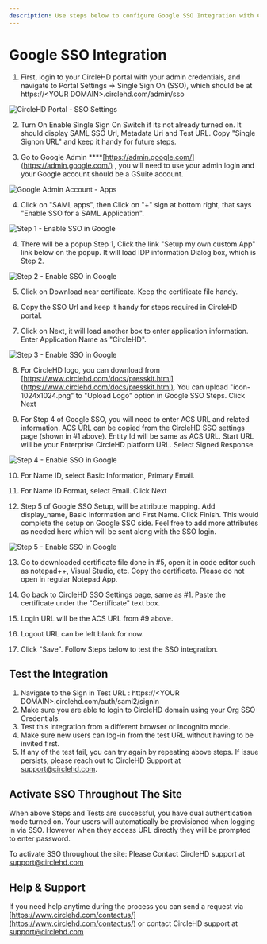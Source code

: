 ```yaml
---
description: Use steps below to configure Google SSO Integration with CircleHD Portal
---
```


# Google SSO Integration

1. First, login to your CircleHD portal with your admin credentials, and navigate to Portal Settings =&gt; Single Sign On \(SSO\), which should be at https://&lt;YOUR DOMAIN&gt;.circlehd.com/admin/sso 

![CircleHD Portal - SSO Settings](../.gitbook/assets/image%20%2827%29.png)

2. Turn On Enable Single Sign On Switch if its not already turned on. It should display SAML SSO Url, Metadata Uri and Test URL. Copy "Single Signon URL" and keep it handy for future steps.

3. Go to Google Admin ****[https://admin.google.com/](https://admin.google.com/) , you will need to use your admin login and your Google account should be a GSuite account. 

![Google Admin Account - Apps](../.gitbook/assets/image%20%287%29.png)

4. Click on "SAML apps", then Click on "+" sign at bottom right, that says "Enable SSO for a SAML Application".

![Step 1 - Enable SSO in Google](../.gitbook/assets/image%20%2830%29.png)

4. There will be a popup Step 1, Click the link "Setup my own custom App" link below on the popup. It will load IDP information Dialog box, which is Step 2.

![Step 2 - Enable SSO in Google](../.gitbook/assets/image%20%2826%29.png)

5. Click on Download near certificate. Keep the certificate file handy.

6. Copy the SSO Url and keep it handy for steps required in CircleHD portal.

7. Click on Next, it will load another box to enter application information. Enter Application Name as "CircleHD".

![Step 3 - Enable SSO in Google](../.gitbook/assets/image%20%2824%29.png)

8. For CircleHD logo, you can download from [https://www.circlehd.com/docs/presskit.html](https://www.circlehd.com/docs/presskit.html). You can upload "icon-1024x1024.png" to "Upload Logo" option in Google SSO Steps. Click Next 

 9. For Step 4 of Google SSO, you will need to enter ACS URL and related information. ACS URL can be copied from the CircleHD SSO settings page \(shown in \#1 above\). Entity Id will be same as ACS URL. Start URL will be your Enterprise CircleHD platform URL. Select Signed Response. 



![Step 4 - Enable SSO in Google](../.gitbook/assets/image%20%2833%29.png)

10. For Name ID, select Basic Information, Primary Email. 

11. For Name ID Format, select Email. Click Next

12. Step 5 of Google SSO Setup, will be attribute mapping. Add display\_name, Basic Information and First Name. Click Finish. This would complete the setup on Google SSO side. Feel free to add more attributes as needed here which will be sent along with the SSO login.

![Step 5 - Enable SSO in Google](../.gitbook/assets/image%20%2818%29.png)

13. Go to downloaded certificate file done in \#5, open it in code editor such as notepad++, Visual Studio, etc. Copy the certificate. Please do not open in regular Notepad App.

14. Go back to CircleHD SSO Settings page, same as \#1. Paste the certificate under the "Certificate" text box.

15. Login URL will be the ACS URL from \#9 above.

16. Logout URL can be left blank for now.

17. Click "Save". Follow Steps below to test the SSO integration.

## Test the Integration

1. Navigate to the Sign in Test URL : https://&lt;YOUR DOMAIN&gt;.circlehd.com/auth/saml2/signin
2. Make sure you are able to login to CircleHD domain using your Org SSO Credentials.
3. Test this integration from a different browser or Incognito mode.
4. Make sure new users can log-in from the test URL without having to be invited first.
5. If any of the test fail, you can try again by repeating above steps. If issue persists, please reach out to CircleHD Support at support@circlehd.com.

## Activate SSO Throughout The Site

When above Steps and Tests are successful, you have dual authentication mode turned on. Your users will automatically be provisioned when logging in via SSO. However when they access URL directly they will be prompted to enter password.

To activate SSO throughout the site: Please Contact CircleHD support at support@circlehd.com

## Help & Support

If you need help anytime during the process you can send a request via [https://www.circlehd.com/contactus/](https://www.circlehd.com/contactus/) or contact CircleHD support at support@circlehd.com

